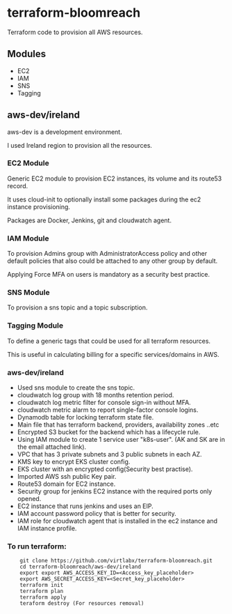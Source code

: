 # terraform-bloomreach
Terraform code to provision all AWS resources.

## Modules
- EC2
- IAM
- SNS
- Tagging

## aws-dev/ireland
aws-dev is a development environment.

I used Ireland region to provision all the resources.

### EC2 Module
Generic EC2 module to provision EC2 instances, its volume and its route53 record.

It uses cloud-init to optionally install some packages during the ec2 instance provisioning.

Packages are Docker, Jenkins, git and cloudwatch agent.

### IAM Module
To provision Admins group with AdministratorAccess policy and other default policies that also could be attached to any other group by default.

Applying Force MFA on users is mandatory as a security best practice. 

### SNS Module
To provision a sns topic and a topic subscription.

### Tagging Module
To define a generic tags that could be used for all terraform resources.

This is useful in calculating billing for a specific services/domains in AWS.

### aws-dev/ireland

- Used sns module to create the sns topic. 
- cloudwatch log group with 18 months retention period. 
- cloudwatch log metric filter for console sign-in without MFA.
- cloudwatch metric alarm to report single-factor console logins.
- Dynamodb table for locking terraform state file.
- Main file that has terraform backend, providers, availability zones ..etc
- Encrypted S3 bucket for the backend which has a lifecycle rule.
- Using IAM module to create 1 service user "k8s-user". (AK and SK are in the email attached link).
- VPC that has 3 private subnets and 3 public subnets in each AZ.
- KMS key to encrypt EKS cluster config.
- EKS cluster with an encrypted config(Security best practise).
- Imported AWS ssh public Key pair.
- Route53 domain for EC2 instance.
- Security group for jenkins EC2 instance with the required ports only opened.
- EC2 instance that runs jenkins and uses an EIP.
- IAM account password policy that is better for security.
- IAM role for cloudwatch agent that is installed in the ec2 instance and IAM instance profile.

### To run terraform:


```
    git clone https://github.com/virtlabx/terraform-bloomreach.git
    cd terraform-bloomreach/aws-dev/ireland
    export export AWS_ACCESS_KEY_ID=<Access_key_placeholder>
    export AWS_SECRET_ACCESS_KEY=<Secret_key_placeholder>
    terraform init
    terraform plan
    terraform apply
    teraform destroy (For resources removal)
```
